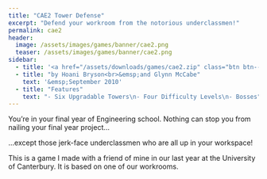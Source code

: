 ```yaml
---
title: "CAE2 Tower Defense"
excerpt: "Defend your workroom from the notorious underclassmen!"
permalink: cae2
header:
  image: /assets/images/games/banner/cae2.png
  teaser: /assets/images/games/banner/cae2.png
sidebar:
  - title: '<a href="/assets/downloads/games/cae2.zip" class="btn btn--primary">Download <i class="fab fa-fw fa-windows" aria-hidden="true"></i></a>'
  - title: "by Hoani Bryson<br>&emsp;and Glynn McCabe"
    text: '&emsp;September 2010'
  - title: "Features"
    text: "- Six Upgradable Towers\n- Four Difficulty Levels\n- Bosses"
---
```


You’re in your final year of Engineering school. Nothing can stop you from nailing your final year project…

…except those jerk-face underclassmen who are all up in your workspace!

This is a game I made with a friend of mine in our last year at the University of Canterbury. It is based on one of our workrooms.
